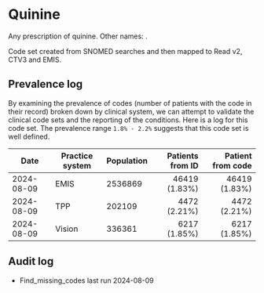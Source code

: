 # Quinine

Any prescription of quinine. Other names: .

Code set created from SNOMED searches and then mapped to Read v2, CTV3 and EMIS.

## Prevalence log

By examining the prevalence of codes (number of patients with the code in their record) broken down by clinical system, we can attempt to validate the clinical code sets and the reporting of the conditions. Here is a log for this code set. The prevalence range `1.8% - 2.2%` suggests that this code set is well defined.

| Date       | Practice system | Population | Patients from ID | Patient from code |
| ---------- | --------------- | ---------- | ---------------: | ----------------: |
| 2024-08-09 | EMIS            | 2536869    |    46419 (1.83%) |     46419 (1.83%) |
| 2024-08-09 | TPP             | 202109     |     4472 (2.21%) |      4472 (2.21%) |
| 2024-08-09 | Vision          | 336361     |     6217 (1.85%) |      6217 (1.85%) |

## Audit log

- Find_missing_codes last run 2024-08-09
